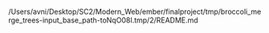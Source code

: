 /Users/avni/Desktop/SC2/Modern_Web/ember/finalproject/tmp/broccoli_merge_trees-input_base_path-toNqO08I.tmp/2/README.md